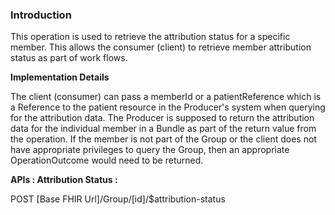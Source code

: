 
### Introduction

This operation is used to retrieve the attribution status for a specific member. 
This allows the consumer (client) to retrieve member attribution status as part of work flows.


**Implementation Details**

The client (consumer) can pass a memberId or a patientReference which is a Reference to the patient resource in the Producer's system when querying for the attribution data. The Producer is supposed to return the attribution data for the individual member in a Bundle as part of the return value from the operation. If the member is not part of the Group or the client does not have appropriate privileges to query the Group, then an appropriate OperationOutcome would need to be returned. 

**APIs : Attribution Status :**

POST [Base FHIR Url]/Group/[id]/$attribution-status

